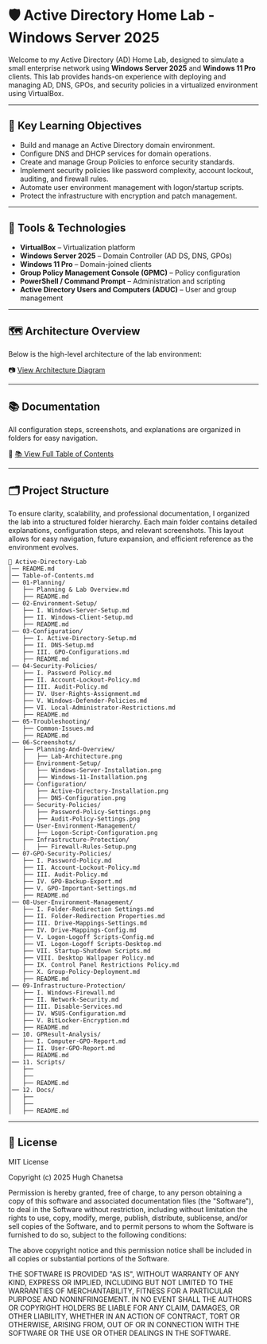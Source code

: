 # 🛡️ Active Directory Home Lab - Windows Server 2025

Welcome to my Active Directory (AD) Home Lab, designed to simulate a small enterprise network using **Windows Server 2025** and **Windows 11 Pro** clients. This lab provides hands-on experience with deploying and managing AD, DNS, GPOs, and security policies in a virtualized environment using VirtualBox.

---

## 🎯 Key Learning Objectives

- Build and manage an Active Directory domain environment.
- Configure DNS and DHCP services for domain operations.
- Create and manage Group Policies to enforce security standards.
- Implement security policies like password complexity, account lockout, auditing, and firewall rules.
- Automate user environment management with logon/startup scripts.
- Protect the infrastructure with encryption and patch management.

---

## 🧰 Tools & Technologies

- **VirtualBox** – Virtualization platform
- **Windows Server 2025** – Domain Controller (AD DS, DNS, GPOs)
- **Windows 11 Pro** – Domain-joined clients
- **Group Policy Management Console (GPMC)** – Policy configuration
- **PowerShell / Command Prompt** – Administration and scripting
- **Active Directory Users and Computers (ADUC)** – User and group management

---

## 🗺️ Architecture Overview

Below is the high-level architecture of the lab environment:

📷 [View Architecture Diagram](https://github.com/Hugh-Kumbi/Hugh-Kumbi-Active-Directory-Lab/tree/main/06-Screenshots/I.%20Planning)

---

## 📚 Documentation

All configuration steps, screenshots, and explanations are organized in folders for easy navigation.

🔗 [📚 View Full Table of Contents](https://github.com/Hugh-Kumbi/Hugh-Kumbi-Active-Directory-Lab/blob/main/Table-of-Contents.md)

---

## 🗂️ Project Structure

To ensure clarity, scalability, and professional documentation, I organized the lab into a structured folder hierarchy. Each main folder contains detailed explanations, configuration steps, and relevant screenshots. This layout allows for easy navigation, future expansion, and efficient reference as the environment evolves.

```plaintext
📂 Active-Directory-Lab
│── README.md
│── Table-of-Contents.md
│── 01-Planning/
│   ├── Planning & Lab Overview.md
│   ├── README.md
│── 02-Environment-Setup/
│   ├── I. Windows-Server-Setup.md
│   ├── II. Windows-Client-Setup.md
│   ├── README.md
│── 03-Configuration/
│   ├── I. Active-Directory-Setup.md
│   ├── II. DNS-Setup.md
│   ├── III. GPO-Configurations.md
│   ├── README.md
│── 04-Security-Policies/
│   ├── I. Password Policy.md
│   ├── II. Account-Lockout-Policy.md
│   ├── III. Audit-Policy.md
│   ├── IV. User-Rights-Assignment.md
│   ├── V. Windows-Defender-Policies.md
│   ├── VI. Local-Administrator-Restrictions.md
│   ├── README.md
│── 05-Troubleshooting/
│   ├── Common-Issues.md
│   ├── README.md
│── 06-Screenshots/
│   ├── Planning-And-Overview/
│   │   ├── Lab-Architecture.png
│   ├── Environment-Setup/
│   │   ├── Windows-Server-Installation.png
│   │   ├── Windows-11-Installation.png
│   ├── Configuration/
│   │   ├── Active-Directory-Installation.png
│   │   ├── DNS-Configuration.png
│   ├── Security-Policies/
│   │   ├── Password-Policy-Settings.png
│   │   ├── Audit-Policy-Settings.png
│   ├── User-Environment-Management/
│   │   ├── Logon-Script-Configuration.png
│   ├── Infrastructure-Protection/
│   │   ├── Firewall-Rules-Setup.png
│── 07-GPO-Security-Policies/
│   ├── I. Password-Policy.md
│   ├── II. Account-Lockout-Policy.md
│   ├── III. Audit-Policy.md
│   ├── IV. GPO-Backup-Export.md
│   ├── V. GPO-Important-Settings.md
│   ├── README.md
│── 08-User-Environment-Management/
│   ├── I. Folder-Redirection Settings.md
│   ├── II. Folder-Redirection Properties.md
│   ├── III. Drive-Mappings-Settings.md
│   ├── IV. Drive-Mappings-Config.md
│   ├── V. Logon-Logoff Scripts-Config.md
│   ├── VI. Logon-Logoff Scripts-Desktop.md
│   ├── VII. Startup-Shutdown Scripts.md
│   ├── VIII. Desktop Wallpaper Policy.md
│   ├── IX. Control Panel Restrictions Policy.md
│   ├── X. Group-Policy-Deployment.md
│   ├── README.md
│── 09-Infrastructure-Protection/
│   ├── I. Windows-Firewall.md
│   ├── II. Network-Security.md
│   ├── III. Disable-Services.md
│   ├── IV. WSUS-Configuration.md
│   ├── V. BitLocker-Encryption.md
│   ├── README.md
│── 10. GPResult-Analysis/
│   ├── I. Computer-GPO-Report.md
│   ├── II. User-GPO-Report.md
│   ├── README.md
│── 11. Scripts/
│   ├── 
│   ├── 
│   ├── README.md
│── 12. Docs/
│   ├── 
│   ├── 
│   ├── README.md
```

---

## 📘 License

MIT License

Copyright (c) 2025 Hugh Chanetsa

Permission is hereby granted, free of charge, to any person obtaining a copy
of this software and associated documentation files (the "Software"), to deal
in the Software without restriction, including without limitation the rights
to use, copy, modify, merge, publish, distribute, sublicense, and/or sell
copies of the Software, and to permit persons to whom the Software is
furnished to do so, subject to the following conditions:

The above copyright notice and this permission notice shall be included in all
copies or substantial portions of the Software.

THE SOFTWARE IS PROVIDED "AS IS", WITHOUT WARRANTY OF ANY KIND, EXPRESS OR
IMPLIED, INCLUDING BUT NOT LIMITED TO THE WARRANTIES OF MERCHANTABILITY,
FITNESS FOR A PARTICULAR PURPOSE AND NONINFRINGEMENT. IN NO EVENT SHALL THE
AUTHORS OR COPYRIGHT HOLDERS BE LIABLE FOR ANY CLAIM, DAMAGES, OR OTHER
LIABILITY, WHETHER IN AN ACTION OF CONTRACT, TORT OR OTHERWISE, ARISING FROM,
OUT OF OR IN CONNECTION WITH THE SOFTWARE OR THE USE OR OTHER DEALINGS IN THE
SOFTWARE.
